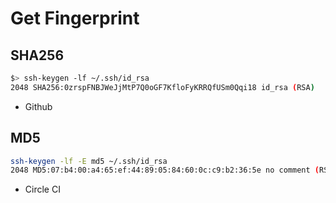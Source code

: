 # Get Fingerprint

## SHA256

```sh
$> ssh-keygen -lf ~/.ssh/id_rsa
2048 SHA256:0zrspFNBJWeJjMtP7Q0oGF7KfloFyKRRQfUSm0Qqi18 id_rsa (RSA)
```

- Github

## MD5

```sh
ssh-keygen -lf -E md5 ~/.ssh/id_rsa
2048 MD5:07:b4:00:a4:65:ef:44:89:05:84:60:0c:c9:b2:36:5e no comment (RSA)
```

- Circle CI

